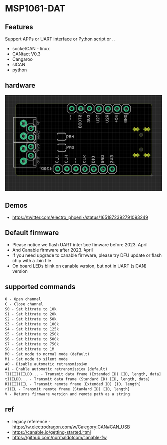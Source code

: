 # MSP1061-DAT


## Features 
Support APPs or UART interface or Python script or ..
- socketCAN - linux 
- CANtact V0.3 
- Cangaroo 
- slCAN
- python 

## hardware 

![](52-11-17-28-04-2023.png)


## Demos 

- https://twitter.com/electro_phoenix/status/1651872392791093249


## Default firmware
- Please notice we flash UART interface fimware before 2023. April
- And Canable firmware after 2023. April
- If you need upgrade to canable firmware, please try DFU update or flash chip with a .bin file
- On board LEDs blink on canable version, but not in UART (slCAN) version



## supported commands 

    O - Open channel
    C - Close channel
    S0 - Set bitrate to 10k
    S1 - Set bitrate to 20k
    S2 - Set bitrate to 50k
    S3 - Set bitrate to 100k
    S4 - Set bitrate to 125k
    S5 - Set bitrate to 250k
    S6 - Set bitrate to 500k
    S7 - Set bitrate to 750k
    S8 - Set bitrate to 1M
    M0 - Set mode to normal mode (default)
    M1 - Set mode to silent mode
    A0 - Disable automatic retransmission
    A1 - Enable automatic retransmission (default)
    TIIIIIIIILDD... - Transmit data frame (Extended ID) [ID, length, data]
    tIIILDD... - Transmit data frame (Standard ID) [ID, length, data]
    RIIIIIIIIL - Transmit remote frame (Extended ID) [ID, length]
    rIIIL - Transmit remote frame (Standard ID) [ID, length]
    V - Returns firmware version and remote path as a string

## ref 
- legacy reference - https://w.electrodragon.com/w/Category:CAN#CAN_USB
- https://canable.io/getting-started.html
- https://github.com/normaldotcom/canable-fw
